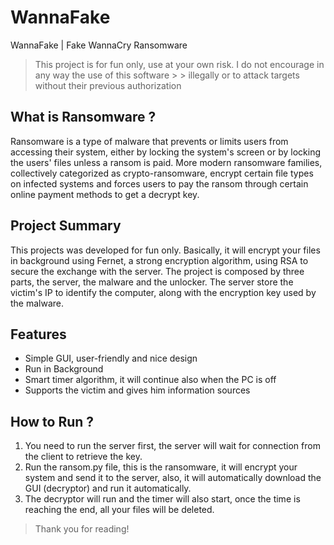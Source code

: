 # WannaFake
WannaFake | Fake WannaCry Ransomware

> This project is for fun only, use at your own risk. I do not encourage in any way the use of this software > > illegally or to attack targets without their previous authorization

## What is Ransomware ?
Ransomware is a type of malware that prevents or limits users from accessing their system, either by locking the system's screen or by locking the users' files unless a ransom is paid. More modern ransomware families, collectively categorized as crypto-ransomware, encrypt certain file types on infected systems and forces users to pay the ransom through certain online payment methods to get a decrypt key.

## Project Summary
This projects was developed for fun only. Basically, it will encrypt your files in background using Fernet, a strong encryption algorithm, using RSA to secure the exchange with the server.
The project is composed by three parts, the server, the malware and the unlocker.
The server store the victim's IP to identify the computer, along with the encryption key used by the malware.

## Features

- Simple GUI, user-friendly and nice design
- Run in Background
- Smart timer algorithm, it will continue also when the PC is off
- Supports the victim and gives him information sources

## How to Run ?
1. You need to run the server first, the server will wait for connection from the client to retrieve the key.
2. Run the ransom.py file, this is the ransomware, it will encrypt your system and send it to the server, also, it will automatically download the GUI (decryptor) and run it automatically.
3. The decryptor will run and the timer will also start, once the time is reaching the end, all your files will be deleted.

> Thank you for reading!
